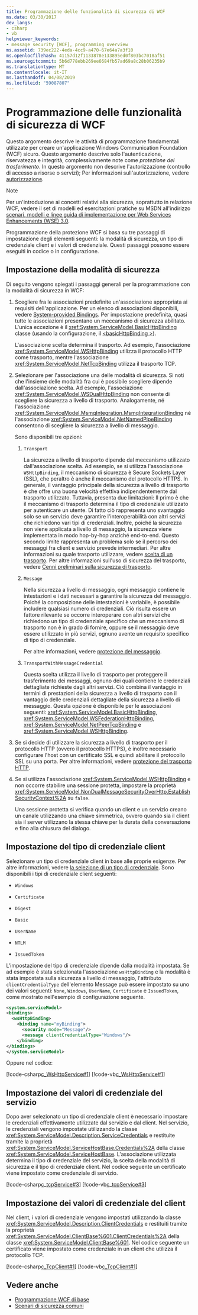 ```yaml
---
title: Programmazione delle funzionalità di sicurezza di WCF
ms.date: 03/30/2017
dev_langs:
- csharp
- vb
helpviewer_keywords:
- message security [WCF], programming overview
ms.assetid: 739ec222-4eda-4cc9-a470-67e64a7a3f10
ms.openlocfilehash: 41157d12f1133878e133895ed0f803bc7018af51
ms.sourcegitcommit: 5b6d778ebb269ee6684fb57ad69a8c28b06235b9
ms.translationtype: MT
ms.contentlocale: it-IT
ms.lasthandoff: 04/08/2019
ms.locfileid: "59087807"
---
```

# <a name="programming-wcf-security"></a>Programmazione delle funzionalità di sicurezza di WCF
Questo argomento descrive le attività di programmazione fondamentali utilizzate per creare un'applicazione Windows Communication Foundation (WCF) sicuro. Questo argomento descrive solo l'autenticazione, riservatezza e integrità, complessivamente note come *protezione del trasferimento*. In questo argomento non descrive l'autorizzazione (controllo di accesso a risorse o servizi); Per informazioni sull'autorizzazione, vedere [autorizzazione](../../../../docs/framework/wcf/feature-details/authorization-in-wcf.md).  
  
> [!NOTE]
>  Per un'introduzione ai concetti relativi alla sicurezza, soprattutto in relazione WCF, vedere il set di modelli ed esercitazioni pratiche su MSDN all'indirizzo [scenari, modelli e linee guida di implementazione per Web Services Enhancements (WSE) 3.0](https://go.microsoft.com/fwlink/?LinkID=88250).  
  
 Programmazione della protezione WCF si basa su tre passaggi di impostazione degli elementi seguenti: la modalità di sicurezza, un tipo di credenziale client e i valori di credenziale. Questi passaggi possono essere eseguiti in codice o in configurazione.  
  
## <a name="setting-the-security-mode"></a>Impostazione della modalità di sicurezza  
 Di seguito vengono spiegati i passaggi generali per la programmazione con la modalità di sicurezza in WCF:  
  
1.  Scegliere fra le associazioni predefinite un'associazione appropriata ai requisiti dell'applicazione. Per un elenco di associazioni disponibili, vedere [System-provided Bindings](../../../../docs/framework/wcf/system-provided-bindings.md). Per impostazione predefinita, quasi tutte le associazioni presentano un meccanismo di sicurezza abilitato. L'unica eccezione è il <xref:System.ServiceModel.BasicHttpBinding> classe (usando la configurazione, il [ \<basicHttpBinding >](../../../../docs/framework/configure-apps/file-schema/wcf/basichttpbinding.md)).  
  
     L'associazione scelta determina il trasporto. Ad esempio, l'associazione <xref:System.ServiceModel.WSHttpBinding> utilizza il protocollo HTTP come trasporto, mentre l'associazione <xref:System.ServiceModel.NetTcpBinding> utilizza il trasporto TCP.  
  
2.  Selezionare per l'associazione una delle modalità di sicurezza. Si noti che l'insieme delle modalità fra cui è possibile scegliere dipende dall'associazione scelta. Ad esempio, l'associazione <xref:System.ServiceModel.WSDualHttpBinding> non consente di scegliere la sicurezza a livello di trasporto. Analogamente, né l'associazione <xref:System.ServiceModel.MsmqIntegration.MsmqIntegrationBinding> né l'associazione <xref:System.ServiceModel.NetNamedPipeBinding> consentono di scegliere la sicurezza a livello di messaggio.  
  
     Sono disponibili tre opzioni:  
  
    1.  `Transport`  
  
         La sicurezza a livello di trasporto dipende dal meccanismo utilizzato dall'associazione scelta. Ad esempio, se si utilizza l'associazione `WSHttpBinding`, il meccanismo di sicurezza è Secure Sockets Layer (SSL), che peraltro è anche il meccanismo del protocollo HTTPS. In generale, il vantaggio principale della sicurezza a livello di trasporto è che offre una buona velocità effettiva indipendentemente dal trasporto utilizzato. Tuttavia, presenta due limitazioni: Il primo è che il meccanismo di trasporto determina il tipo di credenziale utilizzato per autenticare un utente. Di fatto ciò rappresenta uno svantaggio solo se un servizio deve garantire l'interoperabilità con altri servizi che richiedono vari tipi di credenziali. Inoltre, poiché la sicurezza non viene applicata a livello di messaggio, la sicurezza viene implementata in modo hop-by-hop anziché end-to-end. Questo secondo limite rappresenta un problema solo se il percorso dei messaggi fra client e servizio prevede intermediari. Per altre informazioni su quale trasporto utilizzare, vedere [scelta di un trasporto](../../../../docs/framework/wcf/feature-details/choosing-a-transport.md). Per altre informazioni sull'uso di sicurezza del trasporto, vedere [Cenni preliminari sulla sicurezza di trasporto](../../../../docs/framework/wcf/feature-details/transport-security-overview.md).  
  
    2.  `Message`  
  
         Nella sicurezza a livello di messaggio, ogni messaggio contiene le intestazioni e i dati necessari a garantire la sicurezza del messaggio. Poiché la composizione delle intestazioni è variabile, è possibile includere qualsiasi numero di credenziali. Ciò risulta essere un fattore rilevante se occorre interoperare con altri servizi che richiedono un tipo di credenziale specifico che un meccanismo di trasporto non è in grado di fornire, oppure se il messaggio deve essere utilizzato in più servizi, ognuno avente un requisito specifico di tipo di credenziale.  
  
         Per altre informazioni, vedere [protezione del messaggio](../../../../docs/framework/wcf/feature-details/message-security-in-wcf.md).  
  
    3.  `TransportWithMessageCredential`  
  
         Questa scelta utilizza il livello di trasporto per proteggere il trasferimento dei messaggi, ognuno dei quali contiene le credenziali dettagliate richieste dagli altri servizi. Ciò combina il vantaggio in termini di prestazioni della sicurezza a livello di trasporto con il vantaggio delle credenziali dettagliate della sicurezza a livello di messaggio. Questa opzione è disponibile per le associazioni seguenti: <xref:System.ServiceModel.BasicHttpBinding>, <xref:System.ServiceModel.WSFederationHttpBinding>, <xref:System.ServiceModel.NetPeerTcpBinding> e <xref:System.ServiceModel.WSHttpBinding>.  
  
3.  Se si decide di utilizzare la sicurezza a livello di trasporto per il protocollo HTTP (ovvero il protocollo HTTPS), è inoltre necessario configurare l'host con un certificato SSL e quindi abilitare il protocollo SSL su una porta. Per altre informazioni, vedere [protezione del trasporto HTTP](../../../../docs/framework/wcf/feature-details/http-transport-security.md).  
  
4.  Se si utilizza l'associazione <xref:System.ServiceModel.WSHttpBinding> e non occorre stabilire una sessione protetta, impostare la proprietà <xref:System.ServiceModel.NonDualMessageSecurityOverHttp.EstablishSecurityContext%2A> su `false`.  
  
     Una sessione protetta si verifica quando un client e un servizio creano un canale utilizzando una chiave simmetrica, ovvero quando sia il client sia il server utilizzano la stessa chiave per la durata della conversazione e fino alla chiusura del dialogo.  
  
## <a name="setting-the-client-credential-type"></a>Impostazione del tipo di credenziale client  
 Selezionare un tipo di credenziale client in base alle proprie esigenze. Per altre informazioni, vedere [la selezione di un tipo di credenziale](../../../../docs/framework/wcf/feature-details/selecting-a-credential-type.md). Sono disponibili i tipi di credenziale client seguenti:  
  
-   `Windows`  
  
-   `Certificate`  
  
-   `Digest`  
  
-   `Basic`  
  
-   `UserName`  
  
-   `NTLM`  
  
-   `IssuedToken`  
  
 L'impostazione del tipo di credenziale dipende dalla modalità impostata. Se ad esempio è stata selezionata l'associazione `wsHttpBinding` e la modalità è stata impostata sulla sicurezza a livello di messaggio, l'attributo `clientCredentialType` dell'elemento Message può essere impostato su uno dei valori seguenti: `None`, `Windows`, `UserName`, `Certificate` e `IssuedToken`, come mostrato nell'esempio di configurazione seguente.  
  
```xml  
<system.serviceModel>  
<bindings>  
  <wsHttpBinding>  
    <binding name="myBinding">  
      <security mode="Message"/>  
      <message clientCredentialType="Windows"/>  
    </binding>  
</bindings>  
</system.serviceModel>  
```  
  
 Oppure nel codice:  
  
 [!code-csharp[c_WsHttpService#1](../../../../samples/snippets/csharp/VS_Snippets_CFX/c_wshttpservice/cs/source.cs#1)]
 [!code-vb[c_WsHttpService#1](../../../../samples/snippets/visualbasic/VS_Snippets_CFX/c_wshttpservice/vb/source.vb#1)]  
  
## <a name="setting-service-credential-values"></a>Impostazione dei valori di credenziale del servizio  
 Dopo aver selezionato un tipo di credenziale client è necessario impostare le credenziali effettivamente utilizzate dal servizio e dal client. Nel servizio, le credenziali vengono impostate utilizzando la classe <xref:System.ServiceModel.Description.ServiceCredentials> e restituite tramite la proprietà <xref:System.ServiceModel.ServiceHostBase.Credentials%2A> della classe <xref:System.ServiceModel.ServiceHostBase>. L'associazione utilizzata determina il tipo di credenziale del servizio, la scelta della modalità di sicurezza e il tipo di credenziale client. Nel codice seguente un certificato viene impostato come credenziale di servizio.  
  
 [!code-csharp[c_tcpService#3](../../../../samples/snippets/csharp/VS_Snippets_CFX/c_tcpservice/cs/source.cs#3)]
 [!code-vb[c_tcpService#3](../../../../samples/snippets/visualbasic/VS_Snippets_CFX/c_tcpservice/vb/source.vb#3)]  
  
## <a name="setting-client-credential-values"></a>Impostazione dei valori di credenziale del client  
 Nel client, i valori di credenziale vengono impostati utilizzando la classe <xref:System.ServiceModel.Description.ClientCredentials> e restituiti tramite la proprietà <xref:System.ServiceModel.ClientBase%601.ClientCredentials%2A> della classe <xref:System.ServiceModel.ClientBase%601>. Nel codice seguente un certificato viene impostato come credenziale in un client che utilizza il protocollo TCP.  
  
 [!code-csharp[c_TcpClient#1](../../../../samples/snippets/csharp/VS_Snippets_CFX/c_tcpclient/cs/source.cs#1)]
 [!code-vb[c_TcpClient#1](../../../../samples/snippets/visualbasic/VS_Snippets_CFX/c_tcpclient/vb/source.vb#1)]  
  
## <a name="see-also"></a>Vedere anche

- [Programmazione WCF di base](../../../../docs/framework/wcf/basic-wcf-programming.md)
- [Scenari di sicurezza comuni](../../../../docs/framework/wcf/feature-details/common-security-scenarios.md)
